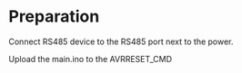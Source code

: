 Preparation
=
Connect RS485 device to the RS485 port next to the power.

Upload the main.ino to the AVRRESET_CMD